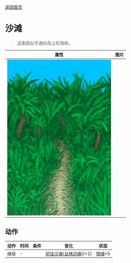 [返回首页](index.md)  
# 沙滩  
> 这条路似乎通向岛上的海岸。  
  
  属性  |   图片   
 ----  |  ----:   
   |  ![](Sprite/JunglePath.png)   
  
## 动作  
动作  |  时间  |  条件  |  变化  |  状态  
----  |  ----  |  ----  |  ----  |  ----  
继续  |  -  |    |  [前往沙滩(丛林边缘)](Path_OutskirtsToBeach.md)(+1)  |  [情绪](Morale.md)+5  
